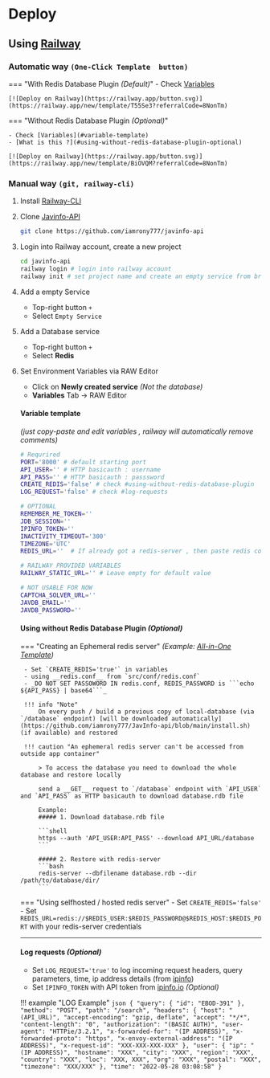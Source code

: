 # Deploy

## Using [Railway](https://railway.app)


### Automatic way `(One-Click Template  button)`

=== "With Redis Database Plugin _(Default)_"
    - Check [Variables](#variable-template) 

    [![Deploy on Railway](https://railway.app/button.svg)](https://railway.app/new/template/T55Se3?referralCode=8NonTm)

=== "Without Redis Database Plugin _(Optional)_"

    - Check [Variables](#variable-template) 
    - [What is this ?](#using-without-redis-database-plugin-optional)

    [![Deploy on Railway](https://railway.app/button.svg)](https://railway.app/new/template/BiOVQM?referralCode=8NonTm)




### Manual way `(git, railway-cli)`
1. Install [Railway-CLI](https://docs.railway.app/develop/cli)
2. Clone [Javinfo-API](https://github.com/iamrony777/javinfo-api)
    <!-- trunk-ignore(markdownlint/MD046) -->
    ```bash
    git clone https://github.com/iamrony777/javinfo-api
    ```
3. Login into Railway account, create a new project
    <!-- trunk-ignore(markdownlint/MD046) -->
    ```bash
    cd javinfo-api 
    railway login # login into railway account
    railway init # set project name and create an empty service from browser
    ```
4. Add a empty Service
    * Top-right button `+`
    * Select `Empty Service`

5. Add a Database service
    * Top-right button `+`
    * Select __Redis__

5. Set Environment Variables via RAW Editor
    * Click on __Newly created service__ _(Not the database)_
    * __Variables__ Tab -> RAW Editor

    #### __Variable template__ 

    _(just copy-paste and edit variables , railway will automatically remove comments)_
    ```bash
    # Requrired
    PORT='8000' # default starting port
    API_USER='' # HTTP basicauth : username
    API_PASS='' # HTTP basicauth : passsword
    CREATE_REDIS='false' # check #using-without-redis-database-plugin
    LOG_REQUEST='false' # check #log-requests 

    # OPTIONAL 
    REMEMBER_ME_TOKEN='' 
    JDB_SESSION=''
    IPINFO_TOKEN=''
    INACTIVITY_TIMEOUT='300' 
    TIMEZONE='UTC'
    REDIS_URL=''  # If already got a redis-server , then paste redis connect string here ex. redis://...

    # RAILWAY PROVIDED VARIABLES
    RAILWAY_STATIC_URL='' # Leave empty for default value

    # NOT USABLE FOR NOW 
    CAPTCHA_SOLVER_URL='' 
    JAVDB_EMAIL='' 
    JAVDB_PASSWORD=''
    ```

    #### Using without Redis Database Plugin _(Optional)_

    === "Creating an Ephemeral redis server" 
        _(Example:  [All-in-One Template](https://railway.app/new/template/BiOVQM?referralCode=8NonTm))_

        - Set `CREATE_REDIS='true'` in variables
        - using __redis.conf__ from `src/conf/redis.conf`
        - _DO NOT SET PASSOWORD IN redis.conf, REDIS_PASSWORD is ```echo ${API_PASS} | base64```_

        !!! info "Note" 
            On every push / build a previous copy of local-database (via `/database` endpoint) [will be downloaded automatically](https://github.com/iamrony777/JavInfo-api/blob/main/install.sh) (if available) and restored

        !!! caution "An ephemeral redis server can't be accessed from outside app container"

            > To access the database you need to download the whole database and restore locally
        
            send a __GET__ request to `/database` endpoint with `API_USER` and `API_PASS` as HTTP basicauth to download database.rdb file

            Example:
            ##### 1. Download database.rdb file

            ```shell
            https --auth 'API_USER:API_PASS' --download API_URL/database
            ```

            ##### 2. Restore with redis-server
            ```bash
            redis-server --dbfilename database.rdb --dir /path/to/database/dir/
            ```

    === "Using selfhosted / hosted redis server"
        - Set `CREATE_REDIS='false'`
        - Set `REDIS_URL=redis://$REDIS_USER:$REDIS_PASSWORD@$REDIS_HOST:$REDIS_PORT` with your redis-server credentials



    ---
    #### Log requests _(Optional)_
    - Set `LOG_REQUEST='true'` to log incoming request headers, query parameters, time, ip address details (from [ipinfo](https://ipinfo.io))
    - Set `IPINFO_TOKEN` with API token from [ipinfo.io](https://ipinfo.io/account) _(Optional)_

    !!! example "LOG Example"
        ```json
        {
            "query": {
                "id": "EBOD-391"
            },
            "method": "POST",
            "path": "/search",
            "headers": {
                "host": "(API_URL)",
                "accept-encoding": "gzip, deflate",
                "accept": "*/*",
                "content-length": "0",
                "authorization": "(BASIC AUTH)",
                "user-agent": "HTTPie/3.2.1",
                "x-forwarded-for": "(IP ADDRESS)",
                "x-forwarded-proto": "https",
                "x-envoy-external-address": "(IP ADDRESS)",
                "x-request-id": "XXX-XXX-XXX-XXX"
            },
            "user": {
                "ip": "(IP ADDRESS)",
                "hostname": "XXX",
                "city": "XXX",
                "region": "XXX",
                "country": "XXX",
                "loc": "XXX, XXX",
                "org": "XXX",
                "postal": "XXX",
                "timezone": "XXX/XXX"
            },
            "time": "2022-05-28 03:08:58"
        }
        ```


